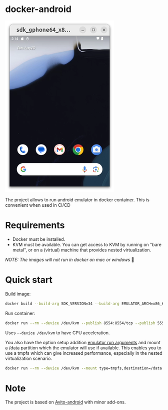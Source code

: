 # docker-android
![screenshot.png](screenshot.png)

The project allows to run android emulator in docker container. This is convenient when used in CI/CD
# Requirements
- Docker must be installed.
- KVM must be available. You can get access to KVM by running on "bare metal", or on a (virtual) machine that provides nested virtualization.

*NOTE: The images will not run in docker on mac or windows* :slightly_smiling_face:
# Quick start
Build image:
```bash
docker build --build-arg SDK_VERSION=34 --build-arg EMULATOR_ARCH=x86_64 --build-arg EMULATOR_TYPE=google_apis -t sys-34-google_apis-x86_64:latest .
```

Run container:
```bash
docker run --rm --device /dev/kvm --publish 8554:8554/tcp --publish 5554:5554/tcp --publish 5555:5555/tcp --privileged sys-34-google_apis-x86_64:latest
```
Uses `--device /dev/kvm` to have CPU acceleration.

You also have the option setup addition [emulator run arguments](https://developer.android.com/studio/run/emulator-commandline) and mount a /data partition which the emulator will use if available. This enables you to use a tmpfs which can give increased performance, especially in the nested virtualization scenario.
```bash
docker run --rm --device /dev/kvm --mount type=tmpfs,destination=/data --publish 8554:8554/tcp --publish 5554:5554/tcp --publish 5555:5555/tcp --privileged -e "EMULATOR_PARAMS=-timezone Europe/Moscow" sys-34-google_apis-x86_64:latest
```
# Note
The project is based on [Avito-android](https://github.com/avito-tech/avito-android) with minor add-ons.
